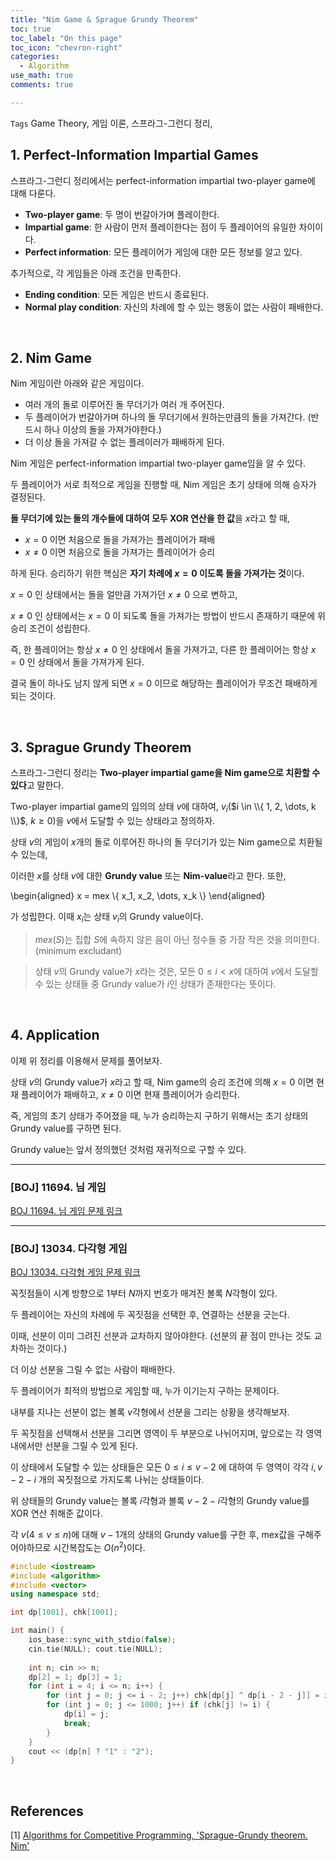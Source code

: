 ```yaml
---
title: "Nim Game & Sprague Grundy Theorem"
toc: true
toc_label: "On this page"
toc_icon: "chevron-right"
categories:    
  - Algorithm
use_math: true
comments: true

---
```


`Tags` Game Theory, 게임 이론, 스프라그-그런디 정리, 

## 1. Perfect-Information Impartial Games

스프라그-그런디 정리에서는 perfect-information impartial two-player game에 대해 다룬다.

- **Two-player game**: 두 명이 번갈아가며 플레이한다.
- **Impartial game**: 한 사람이 먼저 플레이한다는 점이 두 플레이어의 유일한 차이이다.
- **Perfect information**: 모든 플레이어가 게임에 대한 모든 정보를 알고 있다.

추가적으로, 각 게임들은 아래 조건을 만족한다.

- **Ending condition**: 모든 게임은 반드시 종료된다.
- **Normal play condition**: 자신의 차례에 할 수 있는 행동이 없는 사람이 패배한다.

<br/>

## 2. Nim Game

Nim 게임이란 아래와 같은 게임이다.

- 여러 개의 돌로 이루어진 돌 무더기가 여러 개 주어진다.
- 두 플레이어가 번갈아가며 하나의 돌 무더기에서 원하는만큼의 돌을 가져간다. (반드시 하나 이상의 돌을 가져가야한다.)
- 더 이상 돌을 가져갈 수 없는 플레이러가 패배하게 된다.

Nim 게임은 perfect-information impartial two-player game임을 알 수 있다.

두 플레이어가 서로 최적으로 게임을 진행할 때, Nim 게임은 초기 상태에 의해 승자가 결정된다.

**돌 무더기에 있는 돌의 개수들에 대하여 모두 XOR 연산을 한 값**을 $x$라고 할 때,

- $x = 0$ 이면 처음으로 돌을 가져가는 플레이어가 패배
- $x \neq 0$ 이면 처음으로 돌을 가져가는 플레이어가 승리

하게 된다. 승리하기 위한 핵심은 **자기 차례에 $x = 0$ 이도록 돌을 가져가는 것**이다.

$x = 0$ 인 상태에서는 돌을 얼만큼 가져가던 $x \neq 0$ 으로 변하고,

$x \neq 0$ 인 상태에서는 $x = 0$ 이 되도록 돌을 가져가는 방법이 반드시 존재하기 때문에 위 승리 조건이 성립한다.

즉, 한 플레이어는 항상 $x \neq 0$ 인 상태에서 돌을 가져가고, 다른 한 플레이어는 항상 $x = 0$ 인 상태에서 돌을 가져가게 된다.

결국 돌이 하나도 남지 않게 되면 $x = 0$ 이므로 해당하는 플레이어가 무조건 패배하게 되는 것이다.

<br/>

## 3. Sprague Grundy Theorem

스프라그-그런디 정리는 **Two-player impartial game을 Nim game으로 치환할 수 있다**고 말한다.

Two-player impartial game의 임의의 상태 $v$에 대하여, $v_i$($i \in \\{ 1, 2, \dots, k \\}$, $k \geq 0$)을 $v$에서 도달할 수 있는 상태라고 정의하자.

상태 $v$의 게임이 $x$개의 돌로 이루어진 하나의 돌 무더기가 있는 Nim game으로 치환될 수 있는데,

이러한 $x$를 상태 $v$에 대한 **Grundy value** 또는 **Nim-value**라고 한다. 또한,

\begin{aligned}
x = mex \\{ x_1, x_2, \dots, x_k \\}
\end{aligned}

가 성립한다. 이때 $x_i$는 상태 $v_i$의 Grundy value이다.

> $mex(S)$는 집합 $S$에 속하지 않은 음이 아닌 정수들 중 가장 작은 것을 의미한다. (minimum excludant)

> 상태 $v$의 Grundy value가 $x$라는 것은, 모든 $0 \leq i < x$에 대하여 $v$에서 도달할 수 있는 상태들 중 Grundy value가 $i$인 상태가 존재한다는 뜻이다.

<br/>

## 4. Application

이제 위 정리를 이용해서 문제를 풀어보자.

상태 $v$의 Grundy value가 $x$라고 할 때, Nim game의 승리 조건에 의해 $x = 0$ 이면 현재 플레이어가 패배하고, $x \neq 0$ 이면 현재 플레이어가 승리한다.

즉, 게임의 초기 상태가 주어졌을 때, 누가 승리하는지 구하기 위해서는 초기 상태의 Grundy value를 구하면 된다.

Grundy value는 앞서 정의했던 것처럼 재귀적으로 구할 수 있다.

---

### [BOJ] 11694. 님 게임

[BOJ 11694. 님 게임 문제 링크](https://www.acmicpc.net/problem/11694)



---

### [BOJ] 13034. 다각형 게임

[BOJ 13034. 다각형 게임 문제 링크](https://www.acmicpc.net/problem/13034)

꼭짓점들이 시계 방향으로 $1$부터 $N$까지 번호가 매겨진 볼록 $N$각형이 있다.

두 플레이어는 자신의 차례에 두 꼭짓점을 선택한 후, 연결하는 선분을 긋는다.

이때, 선분이 이미 그려진 선분과 교차하지 않아야한다. (선분의 끝 점이 만나는 것도 교차하는 것이다.)

더 이상 선분을 그릴 수 없는 사람이 패배한다.

두 플레이어가 최적의 방법으로 게임할 때, 누가 이기는지 구하는 문제이다.

내부를 지나는 선분이 없는 볼록 $v$각형에서 선분을 그리는 상황을 생각해보자.

두 꼭짓점을 선택해서 선분을 그리면 영역이 두 부분으로 나뉘어지며, 앞으로는 각 영역 내에서만 선분을 그릴 수 있게 된다.

이 상태에서 도달할 수 있는 상태들은 모든 $0 \leq i \leq v - 2$ 에 대하여 두 영역이 각각 $i, v - 2 - i$ 개의 꼭짓점으로 가지도록 나뉘는 상태들이다.

위 상태들의 Grundy value는 볼록 $i$각형과 볼록 $v - 2 - i$각형의 Grundy value를 XOR 연산 취해준 값이다.

각 $v$($4 \leq v \leq n$)에 대해 $v-1$개의 상태의 Grundy value를 구한 후, mex값을 구해주어야하므로 시간복잡도는 $O(n^2)$이다.

```cpp
#include <iostream>
#include <algorithm>
#include <vector>
using namespace std;

int dp[1001], chk[1001];

int main() {
    ios_base::sync_with_stdio(false);
    cin.tie(NULL); cout.tie(NULL);
    
    int n; cin >> n;
    dp[2] = 1; dp[3] = 1;
    for (int i = 4; i <= n; i++) {
        for (int j = 0; j <= i - 2; j++) chk[dp[j] ^ dp[i - 2 - j]] = i;
        for (int j = 0; j <= 1000; j++) if (chk[j] != i) {
            dp[i] = j;
            break;
        }
    }
    cout << (dp[n] ? "1" : "2");
}
```


<br/>

## References

[1] [Algorithms for Competitive Programming, 'Sprague-Grundy theorem. Nim'](https://cp-algorithms.com/game_theory/sprague-grundy-nim.html)  
